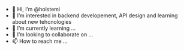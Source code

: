 - 👋 Hi, I’m @holstemi
- 👀 I’m interested in backend developement, API design and learning about new tehcnologies
- 🌱 I’m currently learning ...
- 💞️ I’m looking to collaborate on ...
- 📫 How to reach me ...

<!---
holstemi/holstemi is a ✨ special ✨ repository because its `README.md` (this file) appears on your GitHub profile.
You can click the Preview link to take a look at your changes.
--->
